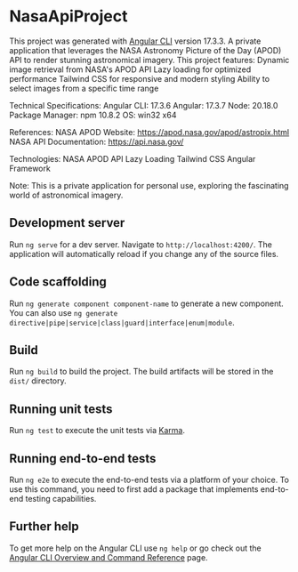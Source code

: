 # NasaApiProject

This project was generated with [Angular CLI](https://github.com/angular/angular-cli) version 17.3.3.
A private application that leverages the NASA Astronomy Picture of the Day (APOD) API to render stunning astronomical imagery. 
This project features:
    Dynamic image retrieval from NASA's APOD API
    Lazy loading for optimized performance
    Tailwind CSS for responsive and modern styling 
    Ability to select images from a specific time range

Technical Specifications:
    Angular CLI: 17.3.6
    Angular: 17.3.7
    Node: 20.18.0
    Package Manager: npm 10.8.2
    OS: win32 x64

References:
    NASA APOD Website: https://apod.nasa.gov/apod/astropix.html
    NASA API Documentation: https://api.nasa.gov/

Technologies:
    NASA APOD API
    Lazy Loading
    Tailwind CSS
    Angular Framework

Note: This is a private application for personal use, exploring the fascinating world of astronomical imagery.


## Development server

Run `ng serve` for a dev server. Navigate to `http://localhost:4200/`. The application will automatically reload if you change any of the source files.

## Code scaffolding

Run `ng generate component component-name` to generate a new component. You can also use `ng generate directive|pipe|service|class|guard|interface|enum|module`.

## Build

Run `ng build` to build the project. The build artifacts will be stored in the `dist/` directory.

## Running unit tests

Run `ng test` to execute the unit tests via [Karma](https://karma-runner.github.io).

## Running end-to-end tests

Run `ng e2e` to execute the end-to-end tests via a platform of your choice. To use this command, you need to first add a package that implements end-to-end testing capabilities.

## Further help

To get more help on the Angular CLI use `ng help` or go check out the [Angular CLI Overview and Command Reference](https://angular.io/cli) page.
